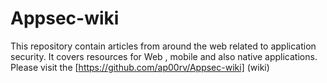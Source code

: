 # Appsec-wiki
This repository contain articles from around the web related to application security. It covers resources for Web , mobile and also native applications. Please visit the [https://github.com/ap00rv/Appsec-wiki] (wiki)
